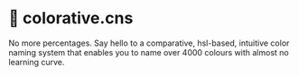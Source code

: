 # 🌈 colorative.cns
No more percentages. Say hello to a comparative, hsl-based, intuitive color naming system that enables you to name over 4000 colours with almost no learning curve.

